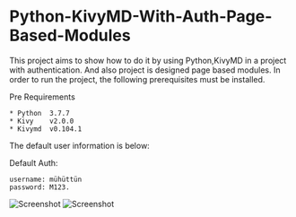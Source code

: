 # Python-KivyMD-With-Auth-Page-Based-Modules
This project aims to show how to do it by using Python,KivyMD in a project with authentication. And also project is designed page based modules.
In order to run the project, the following prerequisites must be installed.

Pre Requirements

    * Python  3.7.7
    * Kivy    v2.0.0
    * Kivymd  v0.104.1

The default user information is below:

Default Auth:

    username: mühüttün
    password: M123.  

![Screenshot](https://user-images.githubusercontent.com/42136540/114320756-2364cf00-9b20-11eb-9449-7af961b5f991.png)
![Screenshot](https://user-images.githubusercontent.com/42136540/114320864-baca2200-9b20-11eb-9bff-d71a4fe9a72b.png)

